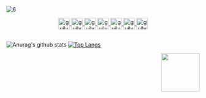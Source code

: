 <p align="center">
  
![6](https://user-images.githubusercontent.com/40190772/88742280-1f378380-d142-11ea-807a-a5188f17a1ab.gif)

</p>


<p align="center">

<a href="https://twitter.com/spida_rwin">
  <img align="center" alt="guilyx | Twitter" width="30px" padding="20px" src="https://image.flaticon.com/icons/svg/2111/2111703.svg" />
  <span> </span>
</a>
<span> </span>
<a href="https://www.linkedin.com/in/erwinlejeune-lkn">
  <img align="center" alt="guilyx's LinkdeIN" width="30px" src="https://image.flaticon.com/icons/svg/2111/2111465.svg" />
  <span> </span>
</a>
<span> </span>
<a href="https://www.facebook.com/erwin.lejeune">
  <img align="center" alt="guilyx's Facebook" width="30px" src="https://image.flaticon.com/icons/svg/2111/2111342.svg" />
  <span> </span>
</a>
<span> </span>
<a href="https://www.instagram.com/spid_erwin">
  <img align="center" alt="guilyx's Instagram" width="30px" src="https://image.flaticon.com/icons/svg/2111/2111421.svg" />
  <span> </span>
</a>
<span> </span>
<a href="https://open.spotify.com/user/11147618695?si=zZFn6uAGRLyoU02lsG50GA">
  <img align="center" alt="guilyx's Spotify" width="30px" src="https://image.flaticon.com/icons/svg/2111/2111627.svg" />
  <span> </span>
</a>
<span> </span>
<a href="https://www.codewars.com/users/Guilyx">
  <img align="center" alt="guilyx's Codewars" width="30px" src="https://image.flaticon.com/icons/svg/993/993515.svg" />
  <span> </span>
</a>
<span> </span>
<a href="https://www.codingame.com/profile/452b06c872f9773a58e7abff97b738a98661992">
  <img align="center" alt="guilyx's Codingames" width="30px" src="https://image.flaticon.com/icons/svg/2010/2010522.svg" />
</a> <br /> <br />


</p>

![Anurag's github stats](https://github-readme-stats.vercel.app/api?username=AbdallahHemdan&show_icons=true&theme=radical)
[![Top Langs](https://github-readme-stats.vercel.app/api/top-langs/?username=AbdallahHemdan&layout=compact)](https://github.com/anuraghazra/github-readme-stats)


<img align='right' src='https://user-images.githubusercontent.com/5713670/87202985-820dcb80-c2b6-11ea-9f56-7ec461c497c3.gif' width='100"'>

